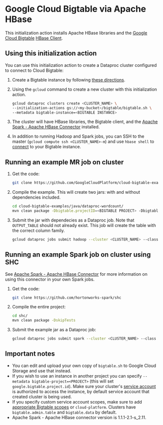 # Google Cloud Bigtable via Apache HBase
This initialization action installs Apache HBase libraries and the [Google Cloud Bigtable](https://cloud.google.com/bigtable/) [HBase Client](https://github.com/GoogleCloudPlatform/cloud-bigtable-client).


## Using this initialization action
You can use this initialization action to create a Dataproc cluster configured to connect to Cloud Bigtable:

1. Create a Bigtable instance by following [these directions](https://cloud.google.com/bigtable/docs/creating-instance).
1. Using the `gcloud` command to create a new cluster with this initialization action.

    ```bash
    gcloud dataproc clusters create <CLUSTER_NAME> \
    --initialization-actions gs://<my-bucket>/bigtable/bigtable.sh \
    --metadata bigtable-instance=<BIGTABLE INSTANCE>
    ```
1. The cluster will have HBase libraries, the Bigtable client, and the [Apache Spark - Apache HBase Connector](https://github.com/hortonworks-spark/shc) installed.
1. In addition to running Hadoop and Spark jobs, you can SSH to the master (`gcloud compute ssh <CLUSTER_NAME>-m`) and use `hbase shell` to [connect](https://cloud.google.com/bigtable/docs/installing-hbase-shell#connect) to your Bigtable instance.

## Running an example MR job on cluster
1. Get the code:
   ```bash
   git clone https://github.com/GoogleCloudPlatform/cloud-bigtable-examples/
   ```
1. Compile the example. This will create two jars: with and without dependencies included.
    ```bash
    cd cloud-bigtable-examples/java/dataproc-wordcount/
    mvn clean package -Dbigtable.projectID=<BIGTABLE PROJECT> -Dbigtable.instanceID=<BIGTABLE INSTANCE>
    ```
1. Submit the jar with dependecies as a Dataproc job. Note that `OUTPUT_TABLE` should not already exist. This job will create the table with the correct column family.
   
    ```bash
    gcloud dataproc jobs submit hadoop --cluster <CLUSTER_NAME> --class com.example.bigtable.sample.WordCountDriver --jars target/wordcount-mapreduce-0-SNAPSHOT-jar-with-dependencies.jar -- wordcount-hbase gs://<my-bucket>/README.md <OUTPUT_TABLE>
    ```

## Running an example Spark job on cluster using SHC
See [Apache Spark - Apache HBase Connector](https://github.com/hortonworks-spark/shc) for more information on using this connector in your own Spark jobs.

1. Get the code:
   ```bash
   git clone https://github.com/hortonworks-spark/shc
   ```
1. Compile the entire project:
    ```bash
    cd shc/
    mvn clean package -DskipTests
    ```
1. Submit the example jar as a Dataproc job:
   
    ```bash
    gcloud dataproc jobs submit spark --cluster <CLUSTER_NAME> --class org.apache.spark.sql.execution.datasources.hbase.examples.HBaseSource --jars examples/target/shc-examples-1.1.2-2.2-s_2.11-SNAPSHOT.jar
    ```

## Important notes
* You can edit and upload your own copy of `bigtable.sh` to Google Cloud Storage and use that instead.
* If you wish to use an instance in another project you can specify `--metadata bigtable-project=<PROJECT>` (this will set `google.bigtable.project.id`). Make sure your cluster's [service account](https://cloud.google.com/dataproc/docs/concepts/configuring-clusters/service-accounts) is authorized to access the instance, by default service account that created cluster is being used.
* If you specify custom service account scopes, make sure to add [appropriate Bigtable scopes](https://cloud.google.com/bigtable/docs/creating-compute-instance#choosing_title_short_scopes) or `cloud-platform`. Clusters have `bigtable.admin.table` and `bigtable.data` by default.
* Apache Spark - Apache HBase connector version is 1.1.1-2.1-s_2.11.
